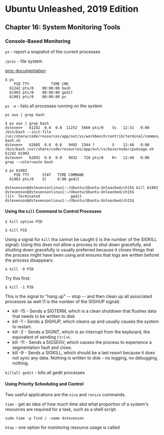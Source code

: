 # Ubuntu Unleashed, 2019 Edition

## Chapter 16: System Monitoring Tools

### Console-Based Monitoring

`ps` - report a snapshot of the current processes

`/proc` - file system

[proc documentation](https://docs.kernel.org/filesystems/proc.html)

```
$ ps
    PID TTY          TIME CMD
  61242 pts/0    00:00:00 bash
  61903 pts/0    00:00:00 gedit
  61981 pts/0    00:00:00 ps
```

`ps -e` - lists all processes running on the system

`ps aux | grep bash`

```
$ ps aux | grep bash
dsteven+   61242  0.0  0.0  11252  5660 pts/0    Ss   12:31   0:00 /bin/bash --init-file /usr/share/code/resources/app/out/vs/workbench/contrib/terminal/common/scripts/shellIntegration-bash.sh
dsteven+   62085  0.0  0.0   9492  3344 ?        S    12:40   0:00 /bin/bash /usr/share/code/resources/app/out/vs/base/node/cpuUsage.sh 61242 61903
dsteven+   62092  0.0  0.0   9032   720 pts/0    R+   12:40   0:00 grep --color=auto bash
```

```
$ ps 61903
    PID TTY      STAT   TIME COMMAND
  61903 pts/0    Sl     0:00 gedit
```

```
dstevenson@dstevensonlinux1:~/Ubuntu/Ubuntu-Unleashed/ch15$ kill 61903
dstevenson@dstevensonlinux1:~/Ubuntu/Ubuntu-Unleashed/ch15$ 
[1]+  Terminated              gedit
dstevenson@dstevensonlinux1:~/Ubuntu/Ubuntu-Unleashed/ch15$
```

#### Using the `kill` Command to Control Processes

`$ kill option PID`

`$ kill PID`

Using a signal for `kill` tha cannot be caught (i is the number of the SIGKILL signal):
Using this does not allow a process to shut down gracefully, and shutting down gracefully is usually preferred because it closes things that the process might have been using and ensures that logs are written beforet the process disappears.

`$ kill -9 PID`

Try this first:

`$ kill -1 PID`

This is the signal to "hang up" -- stop -- and then clean up all associated processes as well (1 is the number of the SIGHUP signal).

* kill -15 - Sends a SIGTERM, which is a clean shutdown that flushes data that needs to be written to disk
* kill -1 - Sends a SIGHUP, which cleans up and usually causes the system to restart.
* kill -2 - Sends a SIGINT, which is an interrupt from the keyboard, the equivalent of sending `Ctrl+C`.
* kill -11 - Sends a SIGSEGV, which causes the process to experience a segmentation fault and close.
* kill -9 - Sends a SIGKILL, which should be a last resort because it does not sync any data. Nothing is written to disk - no logging, no debugging, nothing.

`killall gedit` - kills all gedit processes

#### Using Priority Scheduling and Control

Two useful applications are the `nice` and `renice` commands.

`time` - get an idea of how much time abd what proportion of a system's resources are required for a task, such as a shell script.

`sudo time -p find / -name dstevenson`

`htop` - one option for monitoring resource usage is called